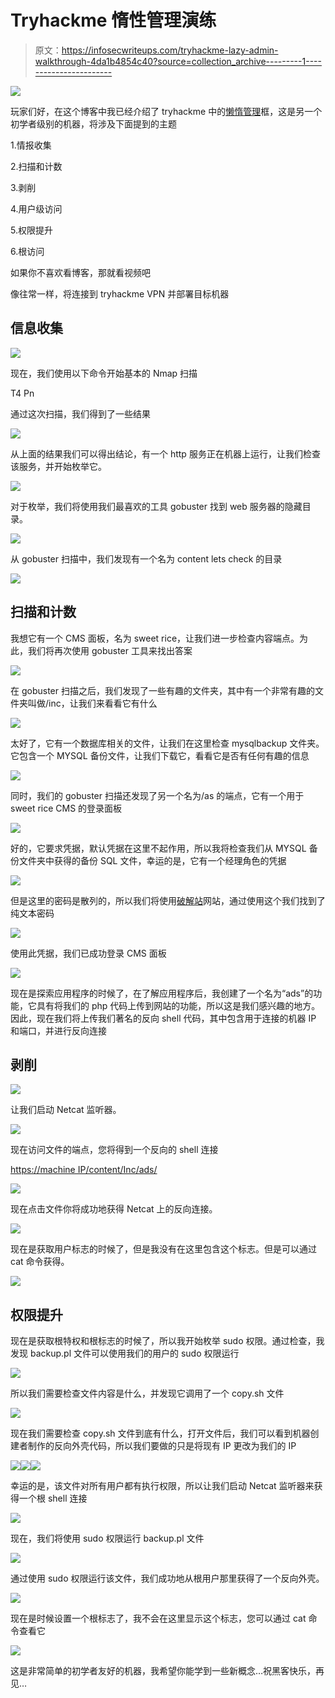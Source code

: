 # Tryhackme 惰性管理演练

> 原文：<https://infosecwriteups.com/tryhackme-lazy-admin-walkthrough-4da1b4854c40?source=collection_archive---------1----------------------->

![](img/548dd188ee17b5e11991ad72c89237b9.png)

玩家们好，在这个博客中我已经介绍了 tryhackme 中的[懒惰管理](https://tryhackme.com/room/lazyadmin)框，这是另一个初学者级别的机器，将涉及下面提到的主题

1.情报收集

2.扫描和计数

3.剥削

4.用户级访问

5.权限提升

6.根访问

如果你不喜欢看博客，那就看视频吧

像往常一样，将连接到 tryhackme VPN 并部署目标机器

## **信息收集**

![](img/12e909878edfed190e56a2b388d5b83a.png)

现在，我们使用以下命令开始基本的 Nmap 扫描

T4 Pn<machine ip=""></machine>

通过这次扫描，我们得到了一些结果

![](img/c7a6319ece226ae6cdc3b5dfc99c5ad8.png)

从上面的结果我们可以得出结论，有一个 http 服务正在机器上运行，让我们检查该服务，并开始枚举它。

![](img/e42845eae90bce79667ac91e4767bbf6.png)

对于枚举，我们将使用我们最喜欢的工具 gobuster 找到 web 服务器的隐藏目录。

![](img/6427419b75e5e2f330efb754e3081398.png)

从 gobuster 扫描中，我们发现有一个名为 content lets check 的目录

![](img/d417103fd45589689ad9a88e5ea9473f.png)

## 扫描和计数

我想它有一个 CMS 面板，名为 sweet rice，让我们进一步检查内容端点。为此，我们将再次使用 gobuster 工具来找出答案

![](img/30268eda3e8eb394bd3cc5a9b23d09bc.png)

在 gobuster 扫描之后，我们发现了一些有趣的文件夹，其中有一个非常有趣的文件夹叫做/inc，让我们来看看它有什么

![](img/817a05f14ae8b4ba60f32c43d8e103e9.png)

太好了，它有一个数据库相关的文件，让我们在这里检查 mysqlbackup 文件夹。它包含一个 MYSQL 备份文件，让我们下载它，看看它是否有任何有趣的信息

![](img/c5cb689693e9b5fec23f3cb2c97ca213.png)

同时，我们的 gobuster 扫描还发现了另一个名为/as 的端点，它有一个用于 sweet rice CMS 的登录面板

![](img/55175d08c8a07ae767992f9d2a38fa46.png)

好的，它要求凭据，默认凭据在这里不起作用，所以我将检查我们从 MYSQL 备份文件夹中获得的备份 SQL 文件，幸运的是，它有一个经理角色的凭据

![](img/da772ad665c72fa2a3ebef5e79bc48c4.png)

但是这里的密码是散列的，所以我们将使用[破解站](https://crackstation.net/)网站，通过使用这个我们找到了纯文本密码

![](img/c7bfba995aca0238bb212cb4da99637d.png)

使用此凭据，我们已成功登录 CMS 面板

![](img/566b810f48e72d7f0b78c4bc02bbd2ea.png)

现在是探索应用程序的时候了，在了解应用程序后，我创建了一个名为“ads”的功能，它具有将我们的 php 代码上传到网站的功能，所以这是我们感兴趣的地方。因此，现在我们将上传我们著名的反向 shell 代码，其中包含用于连接的机器 IP 和端口，并进行反向连接

## 剥削

![](img/2b880c4344c76ab42d9781f7f0bbeea7.png)

让我们启动 Netcat 监听器。

![](img/7b4802008af364a15bf31f49bf00fa23.png)

现在访问文件的端点，您将得到一个反向的 shell 连接

[https://machine IP/content/Inc/ads/](https://machineip/content/inc/ads/)

![](img/c9ad0680d17992a5400698b699706e8e.png)

现在点击文件你将成功地获得 Netcat 上的反向连接。

![](img/f5162d3853ac04dfbc2143b3d4bd6ee6.png)

现在是获取用户标志的时候了，但是我没有在这里包含这个标志。但是可以通过 cat 命令获得。

![](img/53f57fb9926e0a0600eb94452a91ab36.png)

## 权限提升

现在是获取根特权和根标志的时候了，所以我开始枚举 sudo 权限。通过检查，我发现 backup.pl 文件可以使用我们的用户的 sudo 权限运行

![](img/762b548e3442d03a5ee70e05e32b02d5.png)

所以我们需要检查文件内容是什么，并发现它调用了一个 copy.sh 文件

![](img/cba4f4332933498c31ae738723f0db63.png)

现在我们需要检查 copy.sh 文件到底有什么，打开文件后，我们可以看到机器创建者制作的反向外壳代码，所以我们要做的只是将现有 IP 更改为我们的 IP

![](img/3c30c2bf5c13a942b54b0c3e68828c2f.png)![](img/457a06a1cf7cd78c45ef2523159cd2f3.png)![](img/4f2d70361cfefed3d8f321c308d87f7b.png)

幸运的是，该文件对所有用户都有执行权限，所以让我们启动 Netcat 监听器来获得一个根 shell 连接

![](img/7c9362a6d0e7a6f2bead5faf5cba33c7.png)

现在，我们将使用 sudo 权限运行 backup.pl 文件

![](img/44c4307f1de34b820af00c9f506757a1.png)

通过使用 sudo 权限运行该文件，我们成功地从根用户那里获得了一个反向外壳。

![](img/032fce61631101165c237a096ba21bbf.png)

现在是时候设置一个根标志了，我不会在这里显示这个标志，您可以通过 cat 命令查看它

![](img/7d7acabad68e8ef27a689b0388f71aee.png)

这是非常简单的初学者友好的机器，我希望你能学到一些新概念…祝黑客快乐，再见…